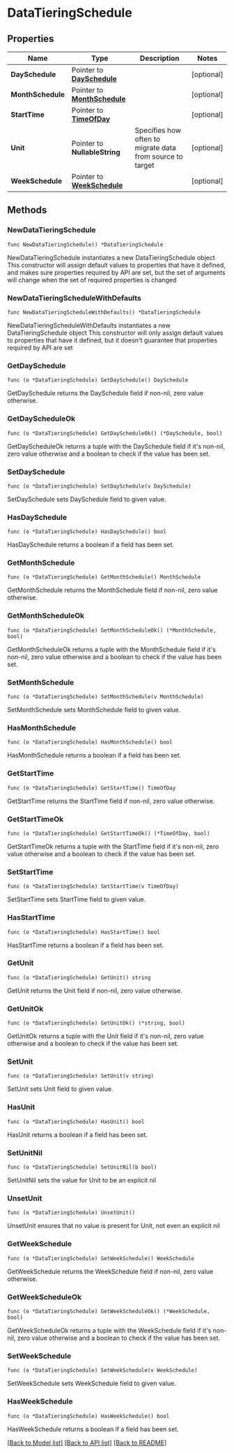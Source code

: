 # DataTieringSchedule

## Properties

Name | Type | Description | Notes
------------ | ------------- | ------------- | -------------
**DaySchedule** | Pointer to [**DaySchedule**](DaySchedule.md) |  | [optional] 
**MonthSchedule** | Pointer to [**MonthSchedule**](MonthSchedule.md) |  | [optional] 
**StartTime** | Pointer to [**TimeOfDay**](TimeOfDay.md) |  | [optional] 
**Unit** | Pointer to **NullableString** | Specifies how often to migrate data from source to target | [optional] 
**WeekSchedule** | Pointer to [**WeekSchedule**](WeekSchedule.md) |  | [optional] 

## Methods

### NewDataTieringSchedule

`func NewDataTieringSchedule() *DataTieringSchedule`

NewDataTieringSchedule instantiates a new DataTieringSchedule object
This constructor will assign default values to properties that have it defined,
and makes sure properties required by API are set, but the set of arguments
will change when the set of required properties is changed

### NewDataTieringScheduleWithDefaults

`func NewDataTieringScheduleWithDefaults() *DataTieringSchedule`

NewDataTieringScheduleWithDefaults instantiates a new DataTieringSchedule object
This constructor will only assign default values to properties that have it defined,
but it doesn't guarantee that properties required by API are set

### GetDaySchedule

`func (o *DataTieringSchedule) GetDaySchedule() DaySchedule`

GetDaySchedule returns the DaySchedule field if non-nil, zero value otherwise.

### GetDayScheduleOk

`func (o *DataTieringSchedule) GetDayScheduleOk() (*DaySchedule, bool)`

GetDayScheduleOk returns a tuple with the DaySchedule field if it's non-nil, zero value otherwise
and a boolean to check if the value has been set.

### SetDaySchedule

`func (o *DataTieringSchedule) SetDaySchedule(v DaySchedule)`

SetDaySchedule sets DaySchedule field to given value.

### HasDaySchedule

`func (o *DataTieringSchedule) HasDaySchedule() bool`

HasDaySchedule returns a boolean if a field has been set.

### GetMonthSchedule

`func (o *DataTieringSchedule) GetMonthSchedule() MonthSchedule`

GetMonthSchedule returns the MonthSchedule field if non-nil, zero value otherwise.

### GetMonthScheduleOk

`func (o *DataTieringSchedule) GetMonthScheduleOk() (*MonthSchedule, bool)`

GetMonthScheduleOk returns a tuple with the MonthSchedule field if it's non-nil, zero value otherwise
and a boolean to check if the value has been set.

### SetMonthSchedule

`func (o *DataTieringSchedule) SetMonthSchedule(v MonthSchedule)`

SetMonthSchedule sets MonthSchedule field to given value.

### HasMonthSchedule

`func (o *DataTieringSchedule) HasMonthSchedule() bool`

HasMonthSchedule returns a boolean if a field has been set.

### GetStartTime

`func (o *DataTieringSchedule) GetStartTime() TimeOfDay`

GetStartTime returns the StartTime field if non-nil, zero value otherwise.

### GetStartTimeOk

`func (o *DataTieringSchedule) GetStartTimeOk() (*TimeOfDay, bool)`

GetStartTimeOk returns a tuple with the StartTime field if it's non-nil, zero value otherwise
and a boolean to check if the value has been set.

### SetStartTime

`func (o *DataTieringSchedule) SetStartTime(v TimeOfDay)`

SetStartTime sets StartTime field to given value.

### HasStartTime

`func (o *DataTieringSchedule) HasStartTime() bool`

HasStartTime returns a boolean if a field has been set.

### GetUnit

`func (o *DataTieringSchedule) GetUnit() string`

GetUnit returns the Unit field if non-nil, zero value otherwise.

### GetUnitOk

`func (o *DataTieringSchedule) GetUnitOk() (*string, bool)`

GetUnitOk returns a tuple with the Unit field if it's non-nil, zero value otherwise
and a boolean to check if the value has been set.

### SetUnit

`func (o *DataTieringSchedule) SetUnit(v string)`

SetUnit sets Unit field to given value.

### HasUnit

`func (o *DataTieringSchedule) HasUnit() bool`

HasUnit returns a boolean if a field has been set.

### SetUnitNil

`func (o *DataTieringSchedule) SetUnitNil(b bool)`

 SetUnitNil sets the value for Unit to be an explicit nil

### UnsetUnit
`func (o *DataTieringSchedule) UnsetUnit()`

UnsetUnit ensures that no value is present for Unit, not even an explicit nil
### GetWeekSchedule

`func (o *DataTieringSchedule) GetWeekSchedule() WeekSchedule`

GetWeekSchedule returns the WeekSchedule field if non-nil, zero value otherwise.

### GetWeekScheduleOk

`func (o *DataTieringSchedule) GetWeekScheduleOk() (*WeekSchedule, bool)`

GetWeekScheduleOk returns a tuple with the WeekSchedule field if it's non-nil, zero value otherwise
and a boolean to check if the value has been set.

### SetWeekSchedule

`func (o *DataTieringSchedule) SetWeekSchedule(v WeekSchedule)`

SetWeekSchedule sets WeekSchedule field to given value.

### HasWeekSchedule

`func (o *DataTieringSchedule) HasWeekSchedule() bool`

HasWeekSchedule returns a boolean if a field has been set.


[[Back to Model list]](../README.md#documentation-for-models) [[Back to API list]](../README.md#documentation-for-api-endpoints) [[Back to README]](../README.md)


